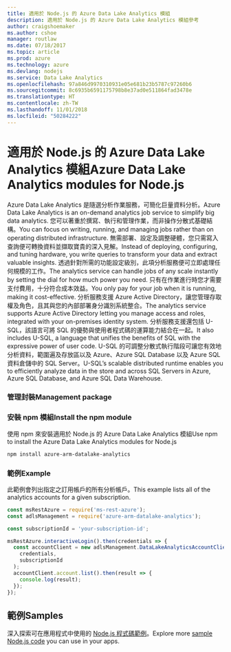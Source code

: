 ```yaml
---
title: 適用於 Node.js 的 Azure Data Lake Analytics 模組
description: 適用於 Node.js 的 Azure Data Lake Analytics 模組參考
author: craigshoemaker
ms.author: cshoe
manager: routlaw
ms.date: 07/18/2017
ms.topic: article
ms.prod: azure
ms.technology: azure
ms.devlang: nodejs
ms.service: Data Lake Analytics
ms.openlocfilehash: 97a846d9970310931e05e681b23b5787c97260b6
ms.sourcegitcommit: 8c6935b6591175798b8e37ad0e511864fad3478e
ms.translationtype: HT
ms.contentlocale: zh-TW
ms.lasthandoff: 11/01/2018
ms.locfileid: "50284222"
---
```

# <a name="azure-data-lake-analytics-modules-for-nodejs"></a><span data-ttu-id="ee22f-103">適用於 Node.js 的 Azure Data Lake Analytics 模組</span><span class="sxs-lookup"><span data-stu-id="ee22f-103">Azure Data Lake Analytics modules for Node.js</span></span>

<span data-ttu-id="ee22f-104">Azure Data Lake Analytics 是隨選分析作業服務，可簡化巨量資料分析。</span><span class="sxs-lookup"><span data-stu-id="ee22f-104">Azure Data Lake Analytics is an on-demand analytics job service to simplify big data analytics.</span></span> <span data-ttu-id="ee22f-105">您可以著重於撰寫、執行和管理作業，而非操作分散式基礎結構。</span><span class="sxs-lookup"><span data-stu-id="ee22f-105">You can focus on writing, running, and managing jobs rather than on operating distributed infrastructure.</span></span> <span data-ttu-id="ee22f-106">無需部署、設定及調整硬體，您只需寫入查詢便可轉換資料並擷取寶貴的深入見解。</span><span class="sxs-lookup"><span data-stu-id="ee22f-106">Instead of deploying, configuring, and tuning hardware, you write queries to transform your data and extract valuable insights.</span></span> <span data-ttu-id="ee22f-107">透過針對所需的功能設定級別，此項分析服務便可立即處理任何規模的工作。</span><span class="sxs-lookup"><span data-stu-id="ee22f-107">The analytics service can handle jobs of any scale instantly by setting the dial for how much power you need.</span></span> <span data-ttu-id="ee22f-108">只有在作業進行時您才需要支付費用，十分符合成本效益。</span><span class="sxs-lookup"><span data-stu-id="ee22f-108">You only pay for your job when it is running, making it cost-effective.</span></span> <span data-ttu-id="ee22f-109">分析服務支援 Azure Active Directory，讓您管理存取權及角色，且其與您的內部部署身分識別系統整合。</span><span class="sxs-lookup"><span data-stu-id="ee22f-109">The analytics service supports Azure Active Directory letting you manage access and roles, integrated with your on-premises identity system.</span></span> <span data-ttu-id="ee22f-110">分析服務支援還包括 U-SQL，該語言可將 SQL 的優勢與使用者程式碼的運算能力結合在一起。</span><span class="sxs-lookup"><span data-stu-id="ee22f-110">It also includes U-SQL, a language that unifies the benefits of SQL with the expressive power of user code.</span></span> <span data-ttu-id="ee22f-111">U-SQL 的可調整分散式執行階段可讓您有效地分析資料，範圍遍及存放區以及 Azure、Azure SQL Database 以及 Azure SQL 資料倉儲中的 SQL Server。</span><span class="sxs-lookup"><span data-stu-id="ee22f-111">U-SQL’s scalable distributed runtime enables you to efficiently analyze data in the store and across SQL Servers in Azure, Azure SQL Database, and Azure SQL Data Warehouse.</span></span>

### <a name="management-package"></a><span data-ttu-id="ee22f-112">管理封裝</span><span class="sxs-lookup"><span data-stu-id="ee22f-112">Management package</span></span>

### <a name="install-the-npm-module"></a><span data-ttu-id="ee22f-113">安裝 npm 模組</span><span class="sxs-lookup"><span data-stu-id="ee22f-113">Install the npm module</span></span>

<span data-ttu-id="ee22f-114">使用 npm 來安裝適用於 Node.js 的 Azure Data Lake Analytics 模組</span><span class="sxs-lookup"><span data-stu-id="ee22f-114">Use npm to install the Azure Data Lake Analytics modules for Node.js</span></span>

```bash
npm install azure-arm-datalake-analytics
```

### <a name="example"></a><span data-ttu-id="ee22f-115">範例</span><span class="sxs-lookup"><span data-stu-id="ee22f-115">Example</span></span>

<span data-ttu-id="ee22f-116">此範例會列出指定之訂用帳戶的所有分析帳戶。</span><span class="sxs-lookup"><span data-stu-id="ee22f-116">This example lists all of the analytics accounts for a given subscription.</span></span>

```javascript
const msRestAzure = require('ms-rest-azure');
const adlsManagement = require('azure-arm-datalake-analytics');

const subscriptionId = 'your-subscription-id';

msRestAzure.interactiveLogin().then(credentials => {
  const accountClient = new adlsManagement.DataLakeAnalyticsAccountClient(
    credentials,
    subscriptionId
  );
  accountClient.account.list().then(result => {
    console.log(result);
  });
});
```

## <a name="samples"></a><span data-ttu-id="ee22f-117">範例</span><span class="sxs-lookup"><span data-stu-id="ee22f-117">Samples</span></span>

<span data-ttu-id="ee22f-118">深入探索可在應用程式中使用的 [Node.js 程式碼範例](https://azure.microsoft.com/resources/samples/?platform=nodejs)。</span><span class="sxs-lookup"><span data-stu-id="ee22f-118">Explore more [sample Node.js code](https://azure.microsoft.com/resources/samples/?platform=nodejs) you can use in your apps.</span></span>
